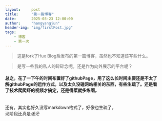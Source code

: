 ```yaml
---
layout:     post
title:      "第一篇博客"
date:       2025-03-23 12:00:00
author:     "hangyangjun"
header-img: "img/firstPost.jpg"
tags:
    - 博客
    - 第一次
---
```


>这是fork了Hux Blog后发布的第一篇博客，虽然也不知道该写些什么。  

>是写一些我的私人的碎碎念呢，还是作为向外展示的平台呢？  

#### 总之，花了一下午的时间布置好了githubPage，用了这么长时间主要还是不太了解githubPage的运作方式，以及太久没碰网站相关的东西，有些生疏了。还是看了技术爬爬虾的视频才搞定，还是得菜就多练啊。  <br><br>  

还有，其实也好久没写markdown格式了，好像也生疏了。<br>
现阶段还真是*迷茫*